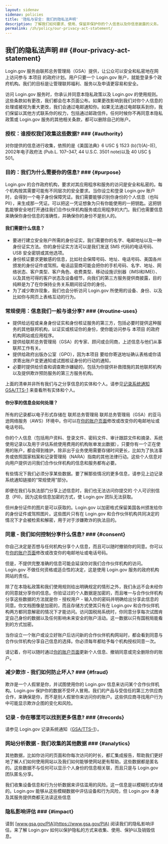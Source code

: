 ```yaml
---
layout: sidenav
sidenav: policies
title: '隐私与安全: 我们的隐私法声明'
description: 了解我们如何要求、使用、保留并保护你的个人信息以及你信息披露的义务。
permalink: /zh/policy/our-privacy-act-statement/
---
```


## 我们的隐私法声明 ## {#our-privacy-act-statement}

Login.gov 服务由联邦总务管理局（GSA）提供，让公众可以安全和私密地在网上访问参与 本项目 的政府计划。用户只要一个 Login.gov 账户，就能登录多个政府机构。我们的目标是让管理联邦福利、服务以及申请更容易和安全。

访问 Login.gov 服务时，你承认并同意本隐私政策以及 Login.gov 的使用规则。这些条款如有更改，我们都会在本页面公布。如果更改影响到我们对你个人信息的处理或被视为重大更改，我们会通过电邮通知你。如果无法通过电邮联系到你，我们保留以其他方式联系你的权力，包括通过邮政信件。任何时候你不再同意本隐私政策或 Login.gov 服务的其他相关条款，都可以删除自己的账户。

### 授权：谁授权我们收集这些数据?  ### {#authority}

对你提供的信息进行收集，依照的是《美国法典》6 USC § 1523 (b)(1)(A)-(E), 2002年电子政府法 (Pub.L. 107–347, 44 U.S.C. 3501 note)以及 40 USC § 501。

### 目的：我们为什么需要你的信息?  ### {#purpose}

Login.gov 的合作政府机构，要求对其应用程序和服务的访问是安全和私密的。每个机构按其需要可能有不同层次的安全要求。当你设立和登录 Login.gov 账户时，会得到一个电子身份保障凭证。我们需要能够识别你身份的个人信息（也叫PII），来生成那一凭证。可以把这一凭证想象为只有你能使用的一把钥匙。这把钥匙能够安全地打开通往我们合作伙伴机构服务或应用程序的大门。我们也需要信息来确保你身份信息的准确性，并确保你的身份不是别人的。

#### 我们需要什么信息？

* 要进行建立安全账户所需的身份证实，我们需要你的名字、电邮地址以及一种身份证实方法。你的身份证实方法可以是我们发送 SMS 代码的电话号码、USB 安全密钥或其他选项。
* 身份核证要求更敏感的信息，比如社会保障号码、地址、电话号码、美国各州颁发的身份证件或驾照。电话运营商可能会把你的手机号码、名字、地址、网络状态、客户类型、客户角色、收费类型、移动设施识别器（IMSI和IMEI）、以及其他可得的客户状态及设备细节，向我们的第三方服务提供商披露，目的纯粹是为了在你保持业务关系期间验证你的身份。
* 为了减少欺诈现象，我们也会分析访问 Login.gov 所使用的设备、身份、以及比如你与网页上表格互动的行为。

### 常规使用：信息我们一般与谁分享?  ### {#routine-uses}

* 提供给远程或亲身身份证实和身份核证服务的第三方，包括必要时提供这种服务的其他联邦机构，以证实或核证你的身份，使你能访问参与 本项目 的政府机构网站或应用程序。
* 提供给联邦总务管理局（GSA）的专家、顾问或合同商，上述信息与他们从事联邦工作有关。
* 提供给政府出版办公室（GPO），因为本项目 要给你寄送地址确认表格或你请求寄出账户变更通知或试图核证身份的行动的通知，
* 必要时提供给侦查和调查欺诈嫌疑的，包括为你提供补救措施的其他联邦机构以及提供欺诈预防服务的第三方服务机构。

上面的清单并非所有我们与之分享信息的实体和个人。请参见[记录系统通知 GSA/TTS-1](https://www.federalregister.gov/documents/2022/11/21/2022-25420/privacy-act-of-1974-notice-of-a-modified-system-of-records) 来查看所有实体和个人。

#### 你分享的信息会如何处理？

所有的记录都以电子形式存储在 联邦总务管理局 联邦总务管理局（GSA）的亚马逊网络服务（AWS）环境中。你可以在[你的账户页面](https://secure.login.gov/account)修改或改变你的电邮地址或电话号码。

你的个人信息（包括用户资料、登录文件、密码文件、审计跟踪文件和摘录、系统使用记录以及用于评估系统使用费用的机构账单发出数据），只要你有一个正在使用的账户，都会得到维护，除非出于业务使用需要存储时间更长，比如为了执法事务或依照国家档案和记录管理局（NARA）指南的其他法律行动。这些个人信息对向用户提供访问我们合作伙伴机构的信息和服务都有必要。

有些情况下我们必须分享某些数据。要了解那些情况的更多信息，请参见上边记录系统通知链接的“常规使用”部分。

即便在我们与执法部门分享上述信息时，我们也无法访问你提交的 个人可识别信息（PII)，因为这些信息加密的方式，使 Login.gov 团队无法获取。

但州身份证件的图片是可以获取的。Login.gov 以加密格式保留美国各州颁发给你的身份证件或驾照图片。这些图片只有在 Login.gov 和合作伙伴机构共同决定的情况下才会被检索和解密，用于对于涉嫌欺诈的执法目的。

### 同意 - 我们如何控制分享什么信息?  ### {#consent}

你自己决定是否想与任何机构分享个人信息，而且可以随时撤销你的同意。你可以在[你的账户页面](https://secure.login.gov/account)修改或改变你的电邮地址或电话号码。

但是，不提供完整准确的信息可能会延误你对我们合作伙伴机构的访问。Login.gov 不做任何资格或适合性的决定，这是使用 Login.gov 服务的政府机构网站的责任。

除了在本隐私政策和我们使用规则给出明确规定的情形之外，我们永远不会未经你的同意就分享你的信息。你验证过的个人数据是加密的，而且唯一与合作伙伴机构分享这些数据的方法就是你 - 授权用户 - 输入你的密码并明确给出分享此信息的同意。你文档图像是加密的，而且存储方式使其只有在 Login.gov 和合作伙伴机构两方都同意解密的情况下才能访问。访问国税局系统时，你同意分享每次试图肯定自己身份的数据以及任何影响未来安全的账户活动。这一数据以只有国税局能看到的方式加密。

当你设立一个账户或设立好账户后访问新的合作伙伴机构网站时，都会看到同意与合作伙伴机构分享自己信息的选择。你必须每年都给予每个机构授权同意一次。

请记着，你可以随时通过[你的账户页面](https://secure.login.gov/account)更新个人信息、撤销同意或完全删除你的账户。

### 减少欺诈 - 我们如何防止坏人?  ### {#fraud}

欺诈是一个人假冒是你，并试图使用你的 Login.gov 信息来访问某个合作伙伴机构。Login.gov 保护你的数据不受坏人冒用。我们的产品与受信任的第三方供应商合作，来确保是你，而不是别人假冒你来访问你的账户。这些供应商寻找用户行为中可能显示欺诈企图的变化和风险。

### 记录 - 你在哪里可以找到更多信息?  ### {#records}

请参见 Login.gov 记录系统通知（[GSA/TTS–1](https://www.federalregister.gov/documents/2022/11/21/2022-25420/privacy-act-of-1974-notice-of-a-modified-system-of-records)）。

### 网站分析数据 - 我们收集的其他数据  ### {#analytics}

其他数据，比如你访问的页面和你每次访问的时长，都汇集成报告，帮助我们更好地了解人们如何使用网站以及我们如何能够使网站更有帮助。这些数据都是匿名的。这些数据不与任何可以显示个人身份的信息相关联，而且只是与 Login.gov 团队匿名分享。

我们收集设备信息和行为分析数据来评估滥用的风险。这一信息是以模糊形式存储的。Login.gov 能够从这些模糊数据中评估设备和行为风险，但 Login.gov 本身及其服务提供商都无法读这些信息

### 隐私影响评估  ### {#impact}

请到 [www.gsa.gov/PIA](https://www.gsa.gov/PIA) 阅读我们的隐私影响评估，来了解 Login.gov 如何以保护隐私的方式来收集、使用、保护以及销毁信息。
